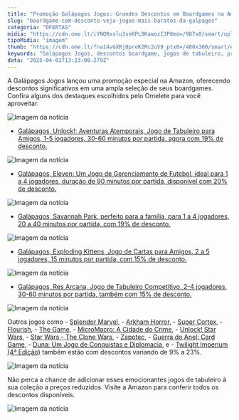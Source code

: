 ```yaml
---
title: "Promoção Galápagos Jogos: Grandes Descontos em Boardgames na Amazon"
slug: "boardgame-com-desconto-veja-jogos-mais-baratos-da-galpagos"
categoria: "OFERTAS"
midia: "https://cdn.ome.lt/iYNQRxslu3sxKPL8KawozI3P0mo=/987x0/smart/uploads/conteudo/fotos/02_MVUxOxT.jpg"
tipoMidia: "imagem"
thumb: "https://cdn.ome.lt/fna14vGXRj0preK2Mc2uV9_ptx0=/480x360/smart/extras/conteudos/Captura_de_tela_2025-03-31_175259.png"
keywords: "Galápagos Jogos, descontos boardgame, jogos de tabuleiro, promoção Amazon"
data: "2025-04-01T13:23:00.279Z"
---
```


A Galápagos Jogos lançou uma promoção especial na Amazon, oferecendo descontos significativos em uma ampla seleção de seus boardgames. Confira alguns dos destaques escolhidos pelo Omelete para você aproveitar: 

![Imagem da notícia](https://cdn.ome.lt/9ilBaEYU-5n0jb2_NN3cg2EdkCg=/fit-in/837x500/smart/uploads/conteudo/fotos/Captura_de_tela_2025-03-31_175735.png)

- [Galápagos, Unlock!: Aventuras Atemporais, Jogo de Tabuleiro para Amigos, 1-5 jogadores, 30-60 minutos por partida, agora com 19% de desconto. ](https://amzn.to/4i109hM)

![Imagem da notícia](https://cdn.ome.lt/JndRxMV8Cv3I-noyLPBJTVEL8bM=/fit-in/837x500/smart/uploads/conteudo/fotos/Captura_de_tela_2025-03-31_175819.png)

- [Galápagos, Eleven: Um Jogo de Gerenciamento de Futebol, ideal para 1 a 4 jogadores, duração de 90 minutos por partida, disponível com 20% de desconto. ](https://amzn.to/4chTHld)

![Imagem da notícia](https://cdn.ome.lt/KdMsbe8cPrY7xb7DQk4ulUBgMsc=/fit-in/837x500/smart/uploads/conteudo/fotos/Captura_de_tela_2025-03-31_175904.png)

- [Galápagos, Savannah Park, perfeito para a família, para 1 a 4 jogadores, 20 a 40 minutos por partida, com 19% de desconto. ](https://amzn.to/43vch72)

![Imagem da notícia](https://cdn.ome.lt/22K9UJDI9uLphNZJ0tgsnoqj9Ek=/fit-in/837x500/smart/uploads/conteudo/fotos/Captura_de_tela_2025-03-31_175933.png)

- [Galápagos, Exploding Kittens, Jogo de Cartas para Amigos, 2 a 5 jogadores, 15 minutos por partida, com 15% de desconto. ](https://amzn.to/42dJEZN)

![Imagem da notícia](https://cdn.ome.lt/22K9UJDI9uLphNZJ0tgsnoqj9Ek=/fit-in/837x500/smart/uploads/conteudo/fotos/Captura_de_tela_2025-03-31_175933.png)

- [Galápagos, Res Arcana, Jogo de Tabuleiro Competitivo, 2-4 jogadores, 30-60 minutos por partida, também com 15% de desconto. ](https://amzn.to/42eEz3x)

![Imagem da notícia](https://cdn.ome.lt/q7npPkBAKbzr_3WKkk4jnSuRbew=/fit-in/837x500/smart/uploads/conteudo/fotos/Captura_de_tela_2025-03-31_180006.png)

Outros jogos como - [Splendor Marvel](https://amzn.to/4iPCkKS), - [Arkham Horror](https://amzn.to/4iTo2sR), - [Super Cortex](https://amzn.to/4jhJmbo), - [Flourish](https://amzn.to/4i6Z4Fi), - [The Game](https://amzn.to/3FMo5Ip), - [MicroMacro: A Cidade do Crime](https://amzn.to/43FCIXT), - [Unlock! Star Wars](https://amzn.to/443lV0P), - [Star Wars - The Clone Wars](https://amzn.to/3RyMKCw), - [Zapotec](https://amzn.to/3DXGAcf), - [Guerra do Anel: Card Game](https://amzn.to/42iCcg3), - [Duna: Um Jogo de Conquistas e Diplomacia](https://amzn.to/42h8oAs), e - [Twilight Imperium (4ª Edição)](https://amzn.to/3RvLH6q) também estão com descontos variando de 9% a 23%. 

![Imagem da notícia](https://cdn.ome.lt/9DrX6rIoKNq4SLcToi6DR7i2XIM=/fit-in/837x500/smart/uploads/conteudo/fotos/Captura_de_tela_2025-03-31_180041.png)

Não perca a chance de adicionar esses emocionantes jogos de tabuleiro à sua coleção a preços reduzidos. Visite a Amazon para conferir todos os descontos disponíveis.

![Imagem da notícia](https://cdn.ome.lt/tkbjo31RTbJhx2gifWppsEpl6ek=/fit-in/837x500/smart/uploads/conteudo/fotos/Captura_de_tela_2025-03-31_180850.png)